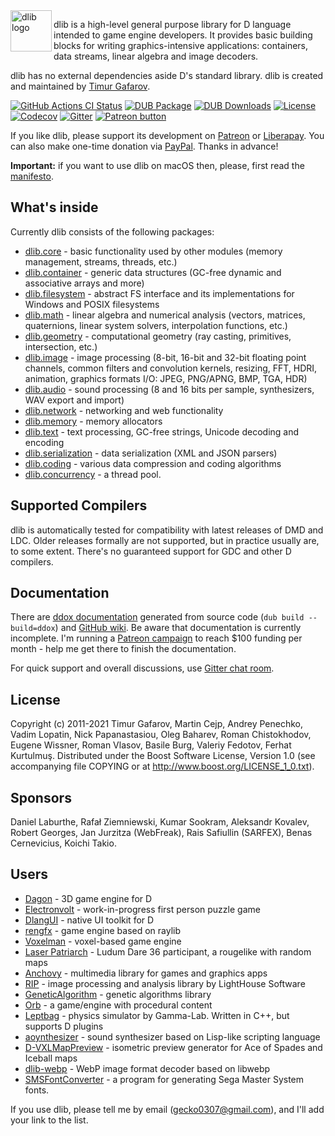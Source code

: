 <img align="left" alt="dlib logo" src="https://github.com/gecko0307/dlib/raw/master/logo/dlib-logo.png" height="66" />

dlib is a high-level general purpose library for D language intended to game engine developers. It provides basic building blocks for writing graphics-intensive applications: containers, data streams, linear algebra and image decoders. 

dlib has no external dependencies aside D's standard library. dlib is created and maintained by [Timur Gafarov](https://github.com/gecko0307).

[![GitHub Actions CI Status](https://github.com/gecko0307/dlib/workflows/CI/badge.svg)](https://github.com/gecko0307/dlib/actions?query=workflow%3ACI)
[![DUB Package](https://img.shields.io/dub/v/dlib.svg)](https://code.dlang.org/packages/dlib)
[![DUB Downloads](https://img.shields.io/dub/dm/dlib.svg)](https://code.dlang.org/packages/dlib)
[![License](http://img.shields.io/badge/license-boost-blue.svg)](http://www.boost.org/LICENSE_1_0.txt)
[![Codecov](https://codecov.io/gh/gecko0307/dlib/branch/master/graph/badge.svg)](https://codecov.io/gh/gecko0307/dlib)
[![Gitter](https://badges.gitter.im/Join%20Chat.svg)](https://gitter.im/gecko0307/dlib?utm_source=badge&utm_medium=badge&utm_campaign=pr-badge&utm_content=badge)
[![Patreon button](https://img.shields.io/badge/patreon-donate-yellow.svg)](http://patreon.com/gecko0307 "Become a Patron!")

If you like dlib, please support its development on [Patreon](https://www.patreon.com/gecko0307) or [Liberapay](https://liberapay.com/gecko0307). You can also make one-time donation via [PayPal](https://www.paypal.me/tgafarov). Thanks in advance!

**Important:** if you want to use dlib on macOS then, please, first read the [manifesto](https://github.com/gecko0307/dlib/wiki/Why-doesn't-dlib-support-macOS).

What's inside
-------------
Currently dlib consists of the following packages:
* [dlib.core](http://gecko0307.github.io/dlib/docs/dlib/core.html) - basic functionality used by other modules (memory management, streams, threads, etc.)
* [dlib.container](http://gecko0307.github.io/dlib/docs/dlib/container.html) - generic data structures (GC-free dynamic and associative arrays and more)
* [dlib.filesystem](http://gecko0307.github.io/dlib/docs/dlib/filesystem.html) - abstract FS interface and its implementations for Windows and POSIX filesystems
* [dlib.math](http://gecko0307.github.io/dlib/docs/dlib/math.html) - linear algebra and numerical analysis (vectors, matrices, quaternions, linear system solvers, interpolation functions, etc.)
* [dlib.geometry](http://gecko0307.github.io/dlib/docs/dlib/geometry.html) - computational geometry (ray casting, primitives, intersection, etc.)
* [dlib.image](http://gecko0307.github.io/dlib/docs/dlib/image.html) - image processing (8-bit, 16-bit and 32-bit floating point channels, common filters and convolution kernels, resizing, FFT, HDRI, animation, graphics formats I/O: JPEG, PNG/APNG, BMP, TGA, HDR)
* [dlib.audio](http://gecko0307.github.io/dlib/docs/dlib/audio.html) - sound processing (8 and 16 bits per sample, synthesizers, WAV export and import)
* [dlib.network](http://gecko0307.github.io/dlib/docs/dlib/network.html) - networking and web functionality
* [dlib.memory](http://gecko0307.github.io/dlib/docs/dlib/memory.html) - memory allocators
* [dlib.text](http://gecko0307.github.io/dlib/docs/dlib/text.html) - text processing, GC-free strings, Unicode decoding and encoding
* [dlib.serialization](http://gecko0307.github.io/dlib/docs/dlib/serialization.html) - data serialization (XML and JSON parsers)
* [dlib.coding](http://gecko0307.github.io/dlib/docs/dlib/coding.html) - various data compression and coding algorithms
* [dlib.concurrency](http://gecko0307.github.io/dlib/docs/dlib/concurrency.html) - a thread pool.

Supported Compilers
-------------------
dlib is automatically tested for compatibility with latest releases of DMD and LDC. Older releases formally are not supported, but in practice usually are, to some extent. There's no guaranteed support for GDC and other D compilers.

Documentation
-------------
There are [ddox documentation](https://gecko0307.github.io/dlib/docs/dlib.html) generated from source code (`dub build --build=ddox`) and [GitHub wiki](https://github.com/gecko0307/dlib/wiki). Be aware that documentation is currently incomplete. I'm running a [Patreon campaign](https://www.patreon.com/gecko0307) to reach $100 funding per month - help me get there to finish the documentation.

For quick support and overall discussions, use [Gitter chat room](https://gitter.im/gecko0307/dlib).

License
-------
Copyright (c) 2011-2021 Timur Gafarov, Martin Cejp, Andrey Penechko, Vadim Lopatin, Nick Papanastasiou, Oleg Baharev, Roman Chistokhodov, Eugene Wissner, Roman Vlasov, Basile Burg, Valeriy Fedotov, Ferhat Kurtulmuş. Distributed under the Boost Software License, Version 1.0 (see accompanying file COPYING or at http://www.boost.org/LICENSE_1_0.txt).

Sponsors
--------
Daniel Laburthe, Rafał Ziemniewski, Kumar Sookram, Aleksandr Kovalev, Robert Georges, Jan Jurzitza (WebFreak), Rais Safiullin (SARFEX), Benas Cernevicius, Koichi Takio.

Users
-----
* [Dagon](https://github.com/gecko0307/dagon) - 3D game engine for D
* [Electronvolt](https://github.com/gecko0307/electronvolt) - work-in-progress first person puzzle game
* [DlangUI](https://github.com/buggins/dlangui) - native UI toolkit for D
* [rengfx](https://github.com/xdrie/rengfx) - game engine based on raylib
* [Voxelman](https://github.com/MrSmith33/voxelman) - voxel-based game engine
* [Laser Patriarch](http://ludumdare.com/compo/ludum-dare-36/?action=preview&uid=14310) - Ludum Dare 36 participant, a rougelike with random maps
* [Anchovy](https://github.com/MrSmith33/anchovy) - multimedia library for games and graphics apps
* [RIP](https://github.com/LightHouseSoftware/rip) - image processing and analysis library by LightHouse Software
* [GeneticAlgorithm](https://github.com/Hnatekmar/GeneticAlgorithm) - genetic algorithms library
* [Orb](https://github.com/claudemr/orb) - a game/engine with procedural content
* [Leptbag](https://github.com/thotgamma/LeptbagCpp) - physics simulator by Gamma-Lab. Written in C++, but supports D plugins
* [aoynthesizer](https://github.com/AODQ/aoynthesizer) - sound synthesizer based on Lisp-like scripting language
* [D-VXLMapPreview](https://github.com/rakiru/D-VXLMapPreview) - isometric preview generator for Ace of Spades and Iceball maps
* [dlib-webp](https://github.com/georgy7/dlib-webp) - WebP image format decoder based on libwebp
* [SMSFontConverter](https://github.com/Doom2fan/SMSFontConverter) - a program for generating Sega Master System fonts.

If you use dlib, please tell me by email (gecko0307@gmail.com), and I'll add your link to the list.
